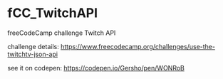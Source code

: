 # fCC_TwitchAPI

freeCodeCamp challenge Twitch API

challenge details: https://www.freecodecamp.org/challenges/use-the-twitchtv-json-api

see it on codepen: https://codepen.io/Gersho/pen/WONRoB
